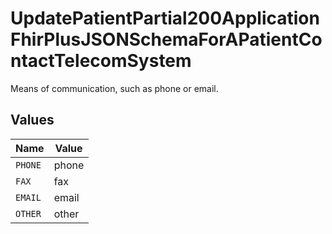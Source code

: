 # UpdatePatientPartial200ApplicationFhirPlusJSONSchemaForAPatientContactTelecomSystem

Means of communication, such as phone or email.


## Values

| Name    | Value   |
| ------- | ------- |
| `PHONE` | phone   |
| `FAX`   | fax     |
| `EMAIL` | email   |
| `OTHER` | other   |